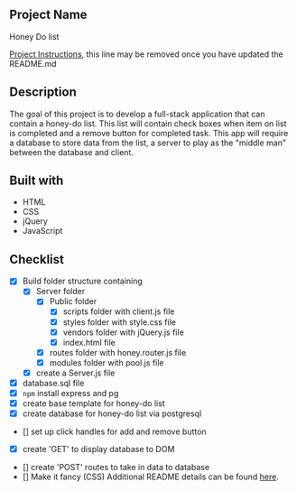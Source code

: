 ## Project Name

Honey Do list

[Project Instructions](./INSTRUCTIONS.md), this line may be removed once you have updated the README.md

## Description

The goal of this project is to develop a full-stack application that can contain a honey-do list. This list will contain check boxes when item on list is completed and a remove button for completed task. This app will require a database to store data from the list, a server to play as the "middle man" between the database and client.


## Built with

- HTML
- CSS
- jQuery
- JavaScript

## Checklist

- [x] Build folder structure containing 
    - [x] Server folder
        - [x] Public folder
            - [x] scripts folder with client.js file
            - [x] styles folder with style.css file
            - [x] vendors folder with jQuery.js file
            - [x] index.html file
        - [x] routes folder with honey.router.js file
        - [x] modules folder with pool.js file
    - [x]  create a Server.js file
- [x] database.sql file
- [x] `npm` install express and pg
- [x] create base template for honey-do list
- [x] create database for honey-do list via postgresql
- [] set up click handles for add and remove button
- [x] create 'GET' to display database to DOM
- [] create 'POST' routes to take in data to database
- [] Make it fancy (CSS)
Additional README details can be found [here](https://github.com/PrimeAcademy/readme-template/blob/master/README.md).
